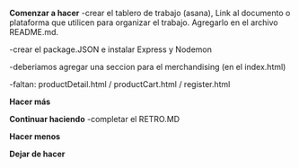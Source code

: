 **Comenzar a hacer**
-crear el tablero de trabajo (asana), Link al documento o plataforma que utilicen para organizar el trabajo. Agregarlo en el archivo README.md.

-crear el package.JSON e instalar Express y Nodemon

-deberiamos agregar una seccion para el merchandising (en el index.html)

-faltan: productDetail.html / productCart.html / register.html

**Hacer más**


**Continuar haciendo**
-completar el RETRO.MD


**Hacer menos**


**Dejar de hacer**


